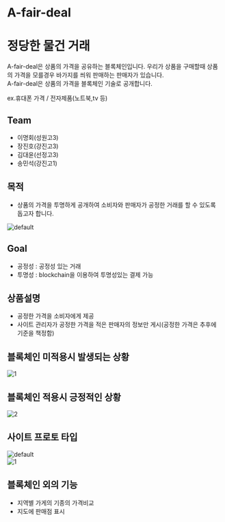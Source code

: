 # A-fair-deal

# 정당한 물건 거래
A-fair-deal은 상품의 가격을 공유하는 블록체인입니다. 우리가 상품을 구매할때 상품의 가격을 모를경우 바가지를 씌워 판매하는 판매자가 있습니다.  
A-fair-deal은 상품의 가격을 블록체인 기술로 공개합니다.   

ex.휴대폰 가격 / 전자제품(노트북,tv 등)

## Team
- 이명회(성원고3)
- 장진호(강진고3)
- 김대윤(선정고3)
- 송민석(강진고1)


## 목적
- 상품의 가격을 투명하게 공개하여 소비자와 판매자가 공정한 거래를 할 수 있도록 돕고자 합니다.  

![default](https://user-images.githubusercontent.com/35838706/44032951-be3f96b2-9f43-11e8-89d5-c516eb5cd25c.PNG)


## Goal 
- 공정성 : 공정성 있는 거래
- 투명성 : blockchain을 이용하여 투명성있는 결제 가능

## 상품설명
- 공정한 가격을 소비자에게 제공
- 사이트 관리자가 공정한 가격을 적은 판매자의 정보만 게시(공정한 가격은 추후에 기준을 책정함)

## 블록체인 미적용시 발생되는 상황
![1](https://user-images.githubusercontent.com/35838706/44033136-641eabcc-9f44-11e8-9a4f-266a15035de6.png)

## 블록체인 적용시 긍정적인 상황
![2](https://user-images.githubusercontent.com/35838706/44033149-6b61b9c4-9f44-11e8-8186-6def0582ea52.png)

## 사이트 프로토 타입
![default](https://user-images.githubusercontent.com/35838706/44039826-ec4bcd1c-9f54-11e8-92e8-eb65c0de3c54.JPG)  
![1](https://user-images.githubusercontent.com/35838706/44039830-ede7c0d6-9f54-11e8-8448-28b55f4c95fc.JPG)

## 블록체인 외의 기능
- 지역별 가게의 기종의 가격비교
- 지도에 판매점 표시
